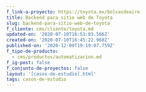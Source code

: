 ```yaml
---
f_link-a-proyecto: https://toyota.mx/bolsasdeaire
title: Backend para sitio web de Toyota
slug: backend-para-sitio-web-de-toyota
f_cliente: cms/cliente/toyota.md
updated-on: '2020-07-10T16:51:03.566Z'
created-on: '2020-07-10T16:45:22.968Z'
published-on: '2020-12-09T19:19:07.759Z'
f_tipo-de-producto:
  - cms/productos/automatizacion.md
f_ig-post: false
f_conjunto-de-proyectos: false
layout: '[casos-de-estudio].html'
tags: casos-de-estudio
---
```



